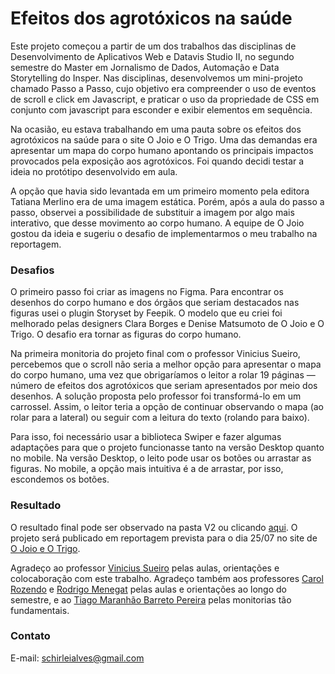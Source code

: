 # Efeitos dos agrotóxicos na saúde

Este projeto começou a partir de um dos trabalhos das disciplinas de Desenvolvimento de Aplicativos Web e Datavis Studio II, no segundo semestre do Master em Jornalismo de Dados, Automação e Data Storytelling do Insper. Nas disciplinas, desenvolvemos um mini-projeto chamado Passo a Passo, cujo objetivo era compreender o uso de eventos de scroll e click em Javascript, e praticar o uso da propriedade de CSS em conjunto com javascript para esconder e exibir elementos em sequência.

Na ocasião, eu estava trabalhando em uma pauta sobre os efeitos dos agrotóxicos na saúde para o site O Joio e O Trigo. Uma das demandas era apresentar um mapa do corpo humano apontando os principais impactos provocados pela exposição aos agrotóxicos. Foi quando decidi testar a ideia no protótipo desenvolvido em aula. 

A opção que havia sido levantada em um primeiro momento pela editora Tatiana Merlino era de uma imagem estática. Porém, após a aula do passo a passo, observei a possibilidade de substituir a imagem por algo mais interativo, que desse movimento ao corpo humano. A equipe de O Joio gostou da ideia e sugeriu o desafio de implementarmos o meu trabalho na reportagem. 

### Desafios

O primeiro passo foi criar as imagens no Figma. Para encontrar os desenhos do corpo humano e dos órgãos que seriam destacados nas figuras usei o plugin Storyset by Feepik. O modelo que eu criei foi melhorado pelas designers Clara Borges e Denise Matsumoto de O Joio e O Trigo. O desafio era tornar as figuras do corpo humano. 

Na primeira monitoria do projeto final com o professor Vinicius Sueiro, percebemos que o scroll não seria a melhor opção para apresentar o mapa do corpo humano, uma vez que obrigaríamos o leitor a rolar 19 páginas — número de efeitos dos agrotóxicos que seriam apresentados por meio dos desenhos. A solução proposta pelo professor foi transformá-lo em um carrossel. Assim, o leitor teria a opção de continuar observando o mapa (ao rolar para a lateral) ou seguir com a leitura do texto (rolando para baixo). 

Para isso, foi necessário usar a biblioteca Swiper e fazer algumas adaptações para que o projeto funcionasse tanto na versão Desktop quanto no mobile. Na versão Desktop, o leito pode usar os botões ou arrastar as figuras. No mobile, a opção mais intuitiva é a de arrastar, por isso, escondemos os botões. 

### Resultado

O resultado final pode ser observado na pasta V2 ou clicando [aqui](https://schirlei.github.io/efeitos-agrotoxicos/v2/). O projeto será publicado em reportagem prevista para o dia 25/07 no site de [O Joio e O Trigo](https://ojoioeotrigo.com.br/). 

Agradeço ao professor [Vinicius Sueiro](https://github.com/vsueiro/insper) pelas aulas, orientações e colocaboração com este trabalho. Agradeço também aos professores [Carol Rozendo](https://github.com/carolinex) e [Rodrigo Menegat](https://github.com/RodrigoMenegat) pelas aulas e orientações ao longo do semestre, e ao [Tiago Maranhão Barreto Pereira](https://github.com/tiagombp) pelas monitorias tão fundamentais. 

### Contato
E-mail: schirleialves@gmail.com
